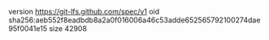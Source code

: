 version https://git-lfs.github.com/spec/v1
oid sha256:aeb552f8eadbdb8a2a0f016006a46c53adde652565792100274dae95f0041e15
size 42908
